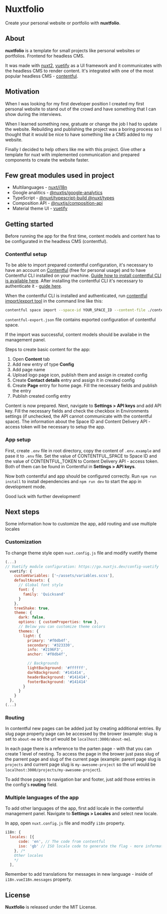 # Nuxtfolio
Create your personal website or portfolio with **nuxtfolio**.

## About
**nuxtfolio** is a template for small projects like personal websites or portfolios. Frontend for headless CMS. 

It was made with [nuxt2](https://nuxtjs.org/), [vuetify](https://vuetifyjs.com/) as a UI framework and it communicates with  the headless CMS to render content. It's integrated with one of the most popular headless CMS - [contentful](https://www.contentful.com/).

## Motivation
When I was looking for my first developer position I created my first personal website to stand out of the crowd and have something that I can show during the interviews. 

When I learned something new, gratuate or change the job I had to update the website. Rebuilding and publishing the project was a boring process so I thought that it would be nice to have something like a CMS added to my website. 

Finally I decided to help others like me with this project. Give other a template for nuxt with implemented communication and prepared components to create the website faster.

## Few great modules used in project
- Multilanguages - [nuxt/i18n](https://i18n.nuxtjs.org/)
- Google analitics - [@nuxtjs/google-analytics](https://google-analytics.nuxtjs.org/)
- TypeScript - [@nuxt/typescript-build @nuxt/types](https://typescript.nuxtjs.org/)
- Composition API - [@nuxtjs/composition-api](https://composition-api.nuxtjs.org/)
- Material theme UI - [vuetify](https://vuetifyjs.com/)

## Getting started
Before running the app for the first time, content models and content has to be configurated in the headless CMS (contentful).

### Contentful setup
To be able to import prepared contentful configuration, it's necessary to have an account on [Contentful](https://www.contentful.com/) (free for personal usage) and to have Contentful CLI installed on your machine. [Guide how to install contentful CLI is available here](https://www.contentful.com/developers/docs/tutorials/cli/installation/). After installing the contentful CLI it's necessary to authenticate it - [guide here](www.contentful.com/developers/docs/tutorials/cli/authentication/).

When the contentful CLI is installed and authenticated, run [contentful import/export tool](https://www.contentful.com/developers/docs/tutorials/cli/import-and-export/) in the command line like this:
```bash
contentful space import --space-id YOUR_SPACE_ID --content-file ./contentful-export.json --content-model-only --skip-locales
```
`contentful-export.json` file contains exported configuration of contentful space.

If the import was successful, content models should be availabe in the management panel.

Steps to create basic content for the app:
1. Open **Content** tab
2. Add new entry of type **Config**
3. Add page name
4. Upload logo page icon, publish them and assign in created config
5. Create **Contact details** entry and assign it in created config
6. Create **Page** entry for home page. Fill the necessary fields and publish the entry
7. Publish created config entry

Content is now prepared. Next, navigate to **Settings > API keys** and add API key. Fill the necessary fields and check the checkbox in Environments settings (if unchecked, the API cannot communicate with the contentful space).
The information about the Space ID and Content Delivery API - access token will be necessary to setup the app.

### App setup
First, create `.env` file in root directory, copy the content of `.env.example` and pase it to `.env` file. Set the value of CONTENTFUL_SPACE to Space ID and the value of CONTENTFUL_TOKEN to Content Delivery API - access token. Both of them can be found in Contentful in **Settings > API keys**.

Now both contentful and app should be configured correctly. Run `npm run install` to install dependencies and `npm run dev` to start the app in development mode.

Good luck with further development!

## Next steps
Some information how to customize the app, add routing and use multiple locales

### Customization

To change theme style open ```nuxt.config.js``` file and modify vuetify theme
```js
(...)
// Vuetify module configuration: https://go.nuxtjs.dev/config-vuetify
  vuetify: {
    customVariables: ['~/assets/variables.scss'],
    defaultAssets: {
      // Global font style
      font: {
        family: 'Quicksand'
      }
    },
    treeShake: true,
    theme: {
      dark: false,
      options: { customProperties: true },
      // Below you can customize theme colors
      themes: {
        light: {
          primary: '#f0db4f',
          secondary: '#323330',
          info: '#2196F3',
          anchor: '#f0db4f',

          // Backgrounds
          lightBackground: '#ffffff',
          darkBackground: '#141414',
          headerBackground: '#141414',
          footerBackground: '#141414'
        }
      }
    }
  },
(...)
```

### Routing
In contentful new pages can be added just by creating additional entries. By slug page property page can be accessed by the brower (example: slug is set to `about-me` so the url would be `localhost:3000/about-me`).

In each page there is a reference to the parten page - with that you can create 1 level of nesting. To access the page in the brower just pass slug of the parrent page and slug of the current page (example: parent page slug is `projects` and current page slug is `my-awesome-project` so the url would be `localhost:3000/projects/my-awesome-project`).

To add those pages to navigation bar and footer, just add those entries in the config's **routing** field.

### Multiple languages of the app
To add other languages of the app, first add locale in the contentful management panel. Navigate to **Settings > Locales** and select new locale.

In app, open `nuxt.config.js` file and modify `i18n` property.
```js
i18n: {
  locales: [{
      code: 'en', // The code from contentful
      iso: 'gb' // ISO locale code to generate the flag - more information about flag generation here: https://www.npmjs.com/package/vue-country-flag
    }, /*
    Other locales
    */
  ],
```
Remember to add translations for messages in new language - inside of `i18n.vueI18n.messages` property.

## License

**Nuxtfolio** is released under the MIT License.
